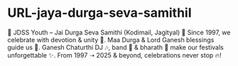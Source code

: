 # URL-jaya-durga-seva-samithiI
🎉 JDSS Youth – Jai Durga Seva Samithi (Kodimail, Jagityal) 🌸 Since 1997, we celebrate with devotion &amp; unity 🙏. Maa Durga &amp; Lord Ganesh blessings guide us 🌺. Ganesh Chaturthi DJ 🎶, band 🥁 &amp; bharath 💃 make our festivals unforgettable ✨. From 1997 ➝ 2025 &amp; beyond, celebrations never stop 🔥!
